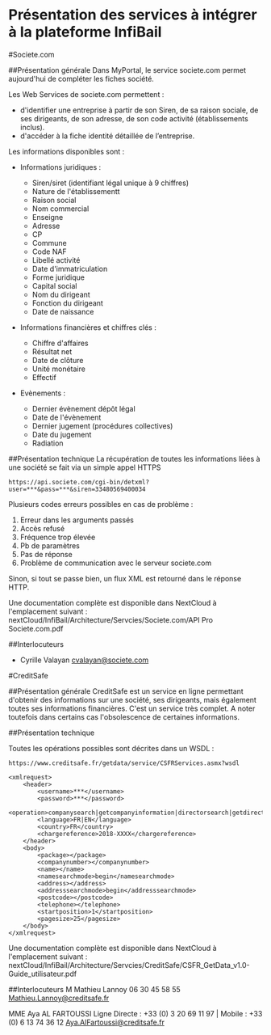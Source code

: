 Présentation des services à intégrer à la plateforme InfiBail
=============================================================

#Societe.com

##Présentation générale
Dans MyPortal, le service societe.com permet aujourd'hui de compléter les fiches société. 

Les Web Services de societe.com permettent : 
* d'identifier une entreprise à partir de son Siren, de sa raison sociale, de ses dirigeants, de son adresse, de son code activité (établissements inclus).
* d'accéder à la fiche identité détaillée de l’entreprise.

Les informations disponibles sont :

* Informations juridiques :  
	* Siren/siret (identifiant légal unique à 9 chiffres)  
	* Nature de l'établissementt  
	* Raison social  
	* Nom commercial  
	* Enseigne  
	* Adresse  
	* CP  
	* Commune  
	* Code NAF  
	* Libellé activité  
	* Date d'immatriculation  
	* Forme juridique  
	* Capital social  
	* Nom du dirigeant  
	* Fonction du dirigeant  
	* Date de naissance  
	
* Informations financières et chiffres clés :  
	* Chiffre d'affaires  
	* Résultat net  
	* Date de clôture  
	* Unité monétaire  
	* Effectif   
	
* Evènements :  
	* Dernier évènement dépôt légal  
	* Date de l'évènement  
	* Dernier jugement (procédures collectives)  
	* Date du jugement  
	* Radiation  

##Présentation technique
La récupération de toutes les informations liées à une société se fait via un simple appel HTTPS 

```
https://api.societe.com/cgi-bin/detxml?user=***&pass=***&siren=33480569400034
```

Plusieurs codes erreurs possibles en cas de problème : 

1. Erreur dans les arguments passés
2. Accès refusé
3. Fréquence trop élevée
4. Pb de paramètres
5. Pas de réponse
6. Problème de communication avec le serveur societe.com

Sinon, si tout se passe bien, un flux XML est retourné dans le réponse HTTP.

  
Une documentation complète est disponible dans NextCloud à l'emplacement suivant : nextCloud/InfiBail/Architecture/Servcies/Societe.com/API Pro Societe.com.pdf

##Interlocuteurs
* Cyrille Valayan cvalayan@societe.com


#CreditSafe

##Présentation générale 
CreditSafe est un service en ligne permettant d'obtenir des informations sur une société, ses dirigeants, mais également toutes ses informations financières.
C'est un service très complet. A noter toutefois dans certains cas l'obsolescence de certaines informations.  

##Présentation technique 

Toutes les opérations possibles sont décrites dans un WSDL : 

```
https://www.creditsafe.fr/getdata/service/CSFRServices.asmx?wsdl
```


```
<xmlrequest>
	<header>
		<username>***</username>
		<password>***</password>
		<operation>companysearch|getcompanyinformation|directorsearch|getdirectorinformation</operation>
		<language>FR|EN</language>
		<country>FR</country>
		<chargereference>2018-XXXX</chargereference>
	</header>
	<body>
		<package></package>		
		<companynumber></companynumber>		
		<name></name>
		<namesearchmode>begin</namesearchmode> 
		<address></address>
		<addresssearchmode>begin</addresssearchmode> 
		<postcode></postcode> 
		<telephone></telephone>
		<startposition>1</startposition>
		<pagesize>25</pagesize>
	</body>
</xmlrequest>
```

Une documentation complète est disponible dans NextCloud à l'emplacement suivant : nextCloud/InfiBail/Architecture/Servcies/CreditSafe/CSFR_GetData_v1.0-Guide_utilisateur.pdf


##Interlocuteurs
M Mathieu Lannoy
06 30 45 58 55
Mathieu.Lannoy@creditsafe.fr

MME Aya AL FARTOUSSI 
Ligne Directe : +33 (0) 3 20 69 11 97 | Mobile : +33 (0) 6 13 74 36 12
Aya.AlFartoussi@creditsafe.fr

